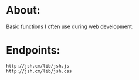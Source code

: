# About:

Basic functions I often use during web development.

# Endpoints:

```
http://jsh.cm/lib/jsh.js
http://jsh.cm/lib/jsh.css
```